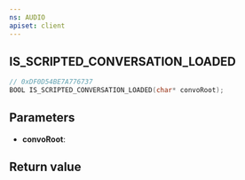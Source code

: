 ```yaml
---
ns: AUDIO
apiset: client
---
```

## IS_SCRIPTED_CONVERSATION_LOADED

```c
// 0xDF0D54BE7A776737
BOOL IS_SCRIPTED_CONVERSATION_LOADED(char* convoRoot);
```


## Parameters
* **convoRoot**:

## Return value